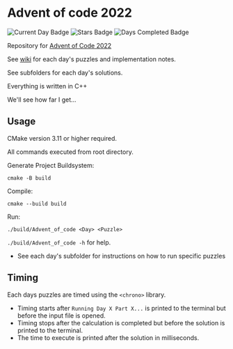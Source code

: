 # Advent of code 2022

![Current Day Badge](https://img.shields.io/badge/day%20📅-23-blue)
![Stars Badge](https://img.shields.io/badge/stars%20⭐-26-yellow)
![Days Completed Badge](https://img.shields.io/badge/days%20completed-13-red)

Repository for [Advent of Code 2022](https://adventofcode.com/)

See [wiki](https://github.com/jio125/Advent-of-code-2022/wiki) for each day's puzzles and implementation notes.

See subfolders for each day's solutions.

Everything is written in C++

We'll see how far I get...

## Usage

CMake version 3.11 or higher required.

All commands executed from root directory.

Generate Project Buildsystem:

`cmake -B build`

Compile:

`cmake --build build`

Run:

`./build/Advent_of_code <Day> <Puzzle>`

`./build/Advent_of_code -h` for help.

- See each day's subfolder for instructions on how to run specific puzzles

## Timing

Each days puzzles are timed using the `<chrono>` library.

- Timing starts after `Running Day X Part X...` is printed to the terminal but before the input file is opened.
- Timing stops after the calculation is completed but before the solution is printed to the terminal.
- The time to execute is printed after the solution in milliseconds.
